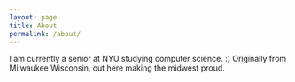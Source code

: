 ```yaml
---
layout: page
title: About
permalink: /about/
---
```


I am currently a senior at NYU studying computer science. :) Originally from Milwaukee Wisconsin, out here making the midwest proud.



